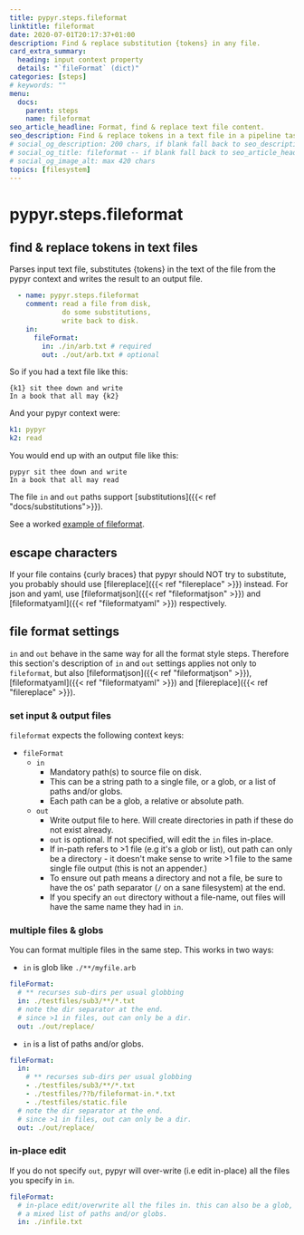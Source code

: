 ```yaml
---
title: pypyr.steps.fileformat
linktitle: fileformat
date: 2020-07-01T20:17:37+01:00
description: Find & replace substitution {tokens} in any file.
card_extra_summary:
  heading: input context property
  details: "`fileFormat` (dict)"
categories: [steps]
# keywords: ""
menu:
  docs:
    parent: steps
    name: fileformat
seo_article_headline: Format, find & replace text file content.
seo_description: Find & replace tokens in a text file in a pipeline task-runner step.
# social_og_description: 200 chars, if blank fall back to seo_description then description
# social_og_title: fileformat -- if blank fall back to seo_article_headline > .Title. Max 70 chars
# social_og_image_alt: max 420 chars
topics: [filesystem]
---
```

# pypyr.steps.fileformat
## find & replace tokens in text files
Parses input text file, substitutes {tokens} in the text of the file
from the pypyr context and writes the result to an output file.

```yaml
  - name: pypyr.steps.fileformat
    comment: read a file from disk,
             do some substitutions,
             write back to disk.
    in:
      fileFormat:
        in: ./in/arb.txt # required
        out: ./out/arb.txt # optional
```

So if you had a text file like this:

```text
{k1} sit thee down and write
In a book that all may {k2}
```

And your pypyr context were:

```yaml
k1: pypyr
k2: read
```

You would end up with an output file like this:

```text
pypyr sit thee down and write
In a book that all may read
```

The file `in` and `out` paths support [substitutions]({{< ref "docs/substitutions">}}).

See a worked [example of fileformat](https://github.com/pypyr/pypyr-example/blob/main/pipelines/fileformat.yaml).

## escape characters
If your file contains {curly braces} that pypyr should NOT try to substitute, 
you probably should use [filereplace]({{< ref "filereplace" >}}) instead. For 
json and yaml, use [fileformatjson]({{< ref "fileformatjson" >}}) and 
[fileformatyaml]({{< ref "fileformatyaml" >}}) respectively.

## file format settings
`in` and `out` behave in the same way for all the format style steps. Therefore
this section's description of `in` and `out` settings applies not only to 
`fileformat`, but also 
[fileformatjson]({{< ref "fileformatjson" >}}), [fileformatyaml]({{< ref "fileformatyaml" >}}) and [filereplace]({{< ref "filereplace" >}}).

### set input & output files
`fileformat` expects the following context keys:

- `fileFormat`
    - `in`
        - Mandatory path(s) to source file on disk.
        - This can be a string path to a single file, or a glob, or a
          list of paths and/or globs.
        - Each path can be a glob, a relative or absolute path.
    -  `out`
        - Write output file to here. Will create directories in path
          if these do not exist already.
        - `out` is optional. If not specified, will edit the `in`
          files in-place.
        - If in-path refers to >1 file (e.g it's a glob or list),
          out path can only be a directory - it doesn't make sense to
          write >1 file to the same single file output (this is not
          an appender.)
        - To ensure out path means a directory and not a file,
          be sure to have the os' path separator (`/` on a sane
          filesystem) at the end.
        - If you specify an `out` directory without a file-name, out files will
          have the same name they had in `in`.

### multiple files & globs
You can format multiple files in the same step. This works in two ways:

- `in` is glob like `./**/myfile.arb`
```yaml
fileFormat:
  # ** recurses sub-dirs per usual globbing
  in: ./testfiles/sub3/**/*.txt
  # note the dir separator at the end.
  # since >1 in files, out can only be a dir.
  out: ./out/replace/
```
- `in` is a list of paths and/or globs. 
```yaml
fileFormat:
  in:
    # ** recurses sub-dirs per usual globbing
    - ./testfiles/sub3/**/*.txt
    - ./testfiles/??b/fileformat-in.*.txt
    - ./testfiles/static.file
  # note the dir separator at the end.
  # since >1 in files, out can only be a dir.
  out: ./out/replace/
```

### in-place edit
If you do not specify `out`, pypyr will over-write (i.e edit in-place) all the 
files you specify in `in`.

```yaml
fileFormat:
  # in-place edit/overwrite all the files in. this can also be a glob, or
  # a mixed list of paths and/or globs.
  in: ./infile.txt
```